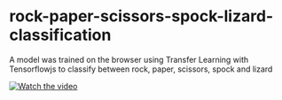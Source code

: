# rock-paper-scissors-spock-lizard-classification
A model was trained on the browser using Transfer Learning with Tensorflowjs to classify between rock, paper, scissors, spock and lizard 

[![Watch the video](https://j.gifs.com/PjkmXy.gif)](https://drive.google.com/file/d/1FPJLMhmK0xdOZM6HkTMNai_22Vl0cRs_/view?usp=sharing)
